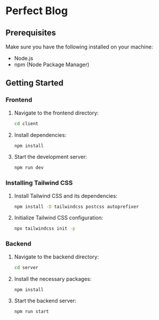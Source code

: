 # Perfect Blog

## Prerequisites

Make sure you have the following installed on your machine:
- Node.js
- npm (Node Package Manager)

## Getting Started

### Frontend

1. Navigate to the frontend directory:
    ```sh
    cd client
    ```
2. Install dependencies:
    ```sh
    npm install
    ```

3. Start the development server:
    ```sh
    npm run dev
    ```

### Installing Tailwind CSS

1. Install Tailwind CSS and its dependencies:
    ```sh
    npm install -D tailwindcss postcss autoprefixer
    ```

2. Initialize Tailwind CSS configuration:
    ```sh
    npx tailwindcss init -p
    ```

### Backend

1. Navigate to the backend directory:
    ```sh
    cd server
    ```

2. Install the necessary packages:
    ```sh
    npm install
    ```

3. Start the backend server:
    ```sh
    npm run start
    ```


